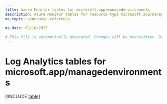 ```yaml
---
title: Azure Monitor tables for microsoft.app/managedenvironments
description: Azure Monitor tables for resource type microsoft.app/managedenvironments
ms.topic: generated-reference
   
ms.date: 02/18/2025

# This file is automatically generated. Changes will be overwritten. Do not change this file directly.
---
```


# Log Analytics tables for microsoft.app/managedenvironments  

[!INCLUDE [table](~/reusable-content/ce-skilling/azure/includes/azure-monitor/reference/tables/microsoft-app_managedenvironments-include.md)]


